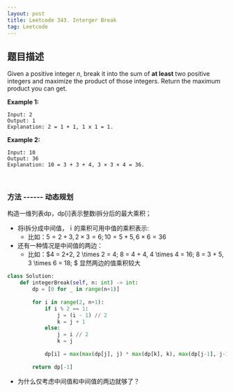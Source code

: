 ```yaml
---
layout: post
title: Leetcode 343. Interger Break
tag: Leetcode
---
```


## 题目描述
Given a positive integer *n*, break it into the sum of **at least** two positive integers and maximize the product of those integers. Return the maximum product you can get.

__Example 1:__
```
Input: 2
Output: 1
Explanation: 2 = 1 + 1, 1 x 1 = 1.
```
__Example 2:__
```
Input: 10
Output: 36
Explanation: 10 = 3 + 3 + 4, 3 × 3 × 4 = 36.
```

&nbsp;

### 方法 ------ 动态规划
构造一维列表dp，dp[i]表示整数i拆分后的最大乘积；
* 将i拆分成中间值，ｉ的乘积可用中值的乘积表示:
   *  比如：$5 = 2+3, 2 \times 3 = 6; 10 = 5 + 5, 6 \times 6 = 36$
* 还有一种情况是中间值的两边：
   * 比如：$4 = 2+2, 2 \times 2 = 4; 8 = 4 + 4, 4 \times 4 = 16; 8 = 3 + 5, 3 \times 6 = 18; $ 显然两边的值乘积较大


```python
class Solution:
    def integerBreak(self, n: int) -> int:
        dp = [0 for _ in range(n+1)]
        
        for i in range(2, n+1):
            if i % 2 == 1:
                j = (i - 1) // 2
                k = j + 1
            else:
                j = i // 2
                k = j
            
            dp[i] = max(max(dp[j], j) * max(dp[k], k), max(dp[j-1], j-1) * max(dp[k+1], k+1))
            
        return dp[-1]
```

* 为什么仅考虑中间值和中间值的两边就够了？